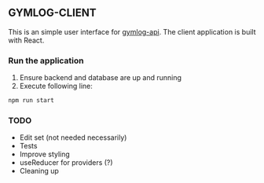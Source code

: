 ## GYMLOG-CLIENT

This is an simple user interface for [gymlog-api](https://github.com/villevaltonen/gymlog-api). The client application is built with React.

### Run the application

1. Ensure backend and database are up and running
2. Execute following line:

```bash
npm run start
```

### TODO

- Edit set (not needed necessarily)
- Tests
- Improve styling
- useReducer for providers (?)
- Cleaning up
